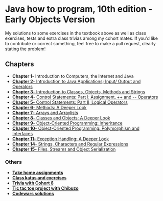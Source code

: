 # Java how to program, 10th edition - Early Objects Version

My solutions to some exercises in the textbook above as well as class exercises, tests and extra class trivias among my cohort mates. If you'd like to contribute or correct something, feel free to make a pull request, clearly stating the problem!

## Chapters
- __Chapter 1__- Introduction to Computers, the Internet and Java
- [__Chapter 2__- Introduction to Java Applications; Input/ Output and Operators](https://github.com/oluwadamiloju/java-deitel-exercises/tree/main/src/chapter2)
- [__Chapter 3__- Introduction to Classes, Objects, Methods and Strings](https://github.com/oluwadamiloju/java-deitel-exercises/tree/main/src/chapter3)
- [__Chapter 4__- Control Statements: Part I; Assignment, ++ and -- Operators](https://github.com/oluwadamiloju/java-deitel-exercises/tree/main/src/chapter4)
- [__Chapter 5__- Control Statements: Part II; Logical Operators](https://github.com/oluwadamiloju/java-deitel-exercises/tree/main/src/chapter5)
- [__Chapter 6__- Methods: A Deeper Look](https://github.com/oluwadamiloju/java-deitel-exercises/tree/main/src/chapter6)
- [__Chapter 7__- Arrays and Arraylists](https://github.com/oluwadamiloju/java-deitel-exercises/tree/main/src/chapter7)
- [__Chapter 8__- Classes and Objects: A Deeper Look](https://github.com/oluwadamiloju/java-deitel-exercises/tree/main/src/chapter8)
- [__Chapter 9__- Object-Oriented Programming: Inheritance](https://github.com/oluwadamiloju/java-deitel-exercises/tree/main/src/chapter9)
- [__Chapter 10__- Object-Oriented Programming: Polymorphism and Interfaces](https://github.com/oluwadamiloju/java-deitel-exercises/tree/main/src/chapter10)
- [__Chapter 11__- Exception Handling: A Deeper Look](https://github.com/oluwadamiloju/java-deitel-exercises/tree/main/src/chapter11)
- [__Chapter 14__- Strings, Characters and Regular Expressions](https://github.com/oluwadamiloju/java-deitel-exercises/tree/main/src/chapter14)
- [__Chapter 15__- Files, Streams and Object Serialization](https://github.com/oluwadamiloju/java-deitel-exercises/tree/main/src/chapter15)

### Others
- [__Take home assignments__](https://github.com/oluwadamiloju/java-deitel-exercises/tree/main/src/assignments)
- [__Class katas and exercises__](https://github.com/oluwadamiloju/java-deitel-exercises/tree/main/src/classtests)
- [__Trivia with Cohort 6__](https://github.com/oluwadamiloju/java-deitel-exercises/tree/main/src/extras)
- [__Tic tac toe project with Chibuzo__](https://github.com/oluwadamiloju/java-deitel-exercises/tree/main/src/tictactoe)
- [__Codewars solutions__](https://github.com/oluwadamiloju/java-deitel-exercises/tree/main/src/codewars)
